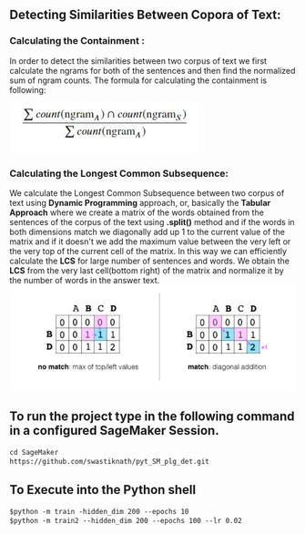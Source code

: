 ## Detecting Similarities Between Copora of Text: 

### Calculating the Containment : 

In order to detect the similarities between two corpus of text we first calculate the ngrams for both of the sentences and then find the normalized 
sum of ngram counts. 
The formula for calculating the containment is following:

![Calculating Containments](https://github.com/swastiknath/pyt_SM_plg_det/raw/master/containment_calc.jpg "Containment Calculation")

### Calculating the Longest Common Subsequence:

We calculate the Longest Common Subsequence between two corpus of text using **Dynamic Programming** approach, or, basically the **Tabular Approach** where we create a matrix of the words obtained from the sentences of the corpus of the text using **.split()** method and if the words in both dimensions match we diagonally add up 1 to the current value of the matrix and if it doesn't we add the maximum value between the very left or the very top of the current cell of the matrix. In this way we can efficiently calculate the **LCS** for large number of sentences and words. We obtain the **LCS** from the very last cell(bottom right) of the matrix and normalize it by the number of words in the answer text. 
![LCS Calculation](https://github.com/swastiknath/pyt_SM_plg_det/raw/master/matrix_calculation.jpg "LCS Calculation")

## To run the project type in the following command in a configured SageMaker Session.

```
cd SageMaker
https://github.com/swastiknath/pyt_SM_plg_det.git
```
## To Execute into the Python shell 
```
$python -m train -hidden_dim 200 --epochs 10
$python -m train2 --hidden_dim 200 --epochs 100 --lr 0.02
```
